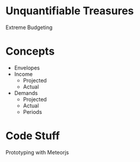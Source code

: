 Unquantifiable Treasures
========================

Extreme Budgeting


Concepts
========

- Envelopes
- Income
  * Projected
  * Actual
- Demands
  * Projected
  * Actual
  * Periods


Code Stuff
==========

Prototyping with Meteorjs

